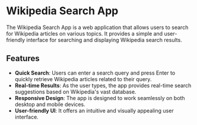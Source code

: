 # Wikipedia Search App

The Wikipedia Search App is a web application that allows users to search for Wikipedia articles on various topics. It provides a simple and user-friendly interface for searching and displaying Wikipedia search results.

## Features

- **Quick Search**: Users can enter a search query and press Enter to quickly retrieve Wikipedia articles related to their query.
- **Real-time Results**: As the user types, the app provides real-time search suggestions based on Wikipedia's vast database.
- **Responsive Design**: The app is designed to work seamlessly on both desktop and mobile devices.
- **User-friendly UI**: It offers an intuitive and visually appealing user interface.
  
